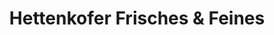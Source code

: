 ---
title: "Hettenkofer Frisches & Feines"
url: /kissing/hettenkofer-frisches-und-feines/
shop: Feinkost
---